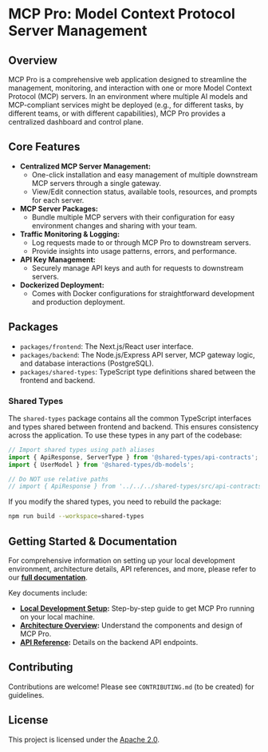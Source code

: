# MCP Pro: Model Context Protocol Server Management

## Overview

MCP Pro is a comprehensive web application designed to streamline the management, monitoring, and interaction with one or more Model Context Protocol (MCP) servers. In an environment where multiple AI models and MCP-compliant services might be deployed (e.g., for different tasks, by different teams, or with different capabilities), MCP Pro provides a centralized dashboard and control plane.

## Core Features

-   **Centralized MCP Server Management:**
    *   One-click installation and easy management of multiple downstream MCP servers through a single gateway.
    *   View/Edit connection status, available tools, resources, and prompts for each server.
-   **MCP Server Packages:**
    *   Bundle multiple MCP servers with their configuration for easy environment changes and sharing with your team.
-   **Traffic Monitoring & Logging:**
    *   Log requests made to or through MCP Pro to downstream servers.
    *   Provide insights into usage patterns, errors, and performance.
-   **API Key Management:**
    *   Securely manage API keys and auth for requests to downstream servers.
-   **Dockerized Deployment:**
    *   Comes with Docker configurations for straightforward development and production deployment.

## Packages

-   `packages/frontend`: The Next.js/React user interface.
-   `packages/backend`: The Node.js/Express API server, MCP gateway logic, and database interactions (PostgreSQL).
-   `packages/shared-types`: TypeScript type definitions shared between the frontend and backend.

### Shared Types

The `shared-types` package contains all the common TypeScript interfaces and types shared between frontend and backend. This ensures consistency across the application. To use these types in any part of the codebase:

```typescript
// Import shared types using path aliases
import { ApiResponse, ServerType } from '@shared-types/api-contracts';
import { UserModel } from '@shared-types/db-models';

// Do NOT use relative paths
// import { ApiResponse } from '../../../shared-types/src/api-contracts'; ❌
```

If you modify the shared types, you need to rebuild the package:

```bash
npm run build --workspace=shared-types
```

## Getting Started & Documentation

For comprehensive information on setting up your local development environment, architecture details, API references, and more, please refer to our **[full documentation](./docs/README.md)**.

Key documents include:

-   **[Local Development Setup](./docs/local_development_setup.md):** Step-by-step guide to get MCP Pro running on your local machine.
-   **[Architecture Overview](./docs/architecture.md):** Understand the components and design of MCP Pro.
-   **[API Reference](./docs/api_reference.md):** Details on the backend API endpoints.

## Contributing

Contributions are welcome! Please see `CONTRIBUTING.md` (to be created) for guidelines.

## License

This project is licensed under the [Apache 2.0](./LICENSE).